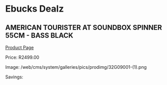 
# Ebucks Dealz
## AMERICAN TOURISTER AT SOUNDBOX SPINNER 55CM - BASS BLACK
[Product Page](https://www.ebucks.com/web/shop/productSelected.do?prodId=1236152035&catId=365267763)

Price: R2499.00

Image: /web/cms/system/galleries/pics/prodimg/32G09001-(1).png

Savings: 


	